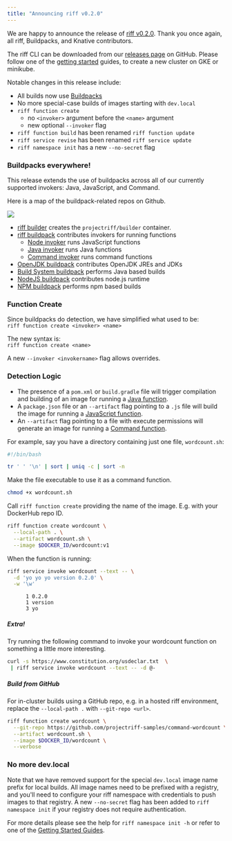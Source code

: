 ```yaml
---
title: "Announcing riff v0.2.0"
---
```


We are happy to announce the release of [riff v0.2.0](https://github.com/projectriff/riff/releases/tag/v0.2.0). Thank you once again, all riff, Buildpacks, and Knative contributors.

The riff CLI can be downloaded from our [releases page](https://github.com/projectriff/riff/releases/tag/v0.2.0) on GitHub. Please follow one of the [getting started](/docs) guides, to create a new cluster on GKE or minikube.

Notable changes in this release include:
- All builds now use [Buildpacks](https://buildpacks.io/)
- No more special-case builds of images starting with `dev.local`
- `riff function create`
  - no `<invoker>` argument before the `<name>` argument
  - new optional `--invoker` flag
- `riff function build` has been renamed `riff function update`
- `riff service revise` has been renamed `riff service update`
- `riff namespace init` has a new `--no-secret` flag

### Buildpacks everywhere!
This release extends the use of buildpacks across all of our currently supported invokers: Java, JavaScript, and Command. 

Here is a map of the buildpack-related repos on Github.

![](/img/builders.svg)

- [riff builder](https://github.com/projectriff/riff-buildpack-group) creates the `projectriff/builder` container. 
- [riff buildpack](https://github.com/projectriff/riff-buildpack) contributes invokers for running functions
  - [Node invoker](https://github.com/projectriff/node-function-invoker) runs JavaScript functions 
  - [Java invoker](https://github.com/projectriff/java-function-invoker) runs Java functions
  - [Command invoker](https://github.com/projectriff/command-function-invoker) runs command functions
- [OpenJDK buildpack](https://github.com/cloudfoundry/openjdk-buildpack) contributes OpenJDK JREs and JDKs
- [Build System buildpack](https://github.com/cloudfoundry/build-system-buildpack) performs Java based builds
- [NodeJS buildpack](https://github.com/cloudfoundry/nodejs-cnb) contributes node.js runtime
- [NPM buildpack](https://github.com/cloudfoundry/npm-cnb) performs npm based builds

### Function Create
 
Since buildpacks do detection, we have simplified what used to be:  
 `riff function create <invoker> <name>`

The new syntax is:  
 `riff function create <name>`

A new `--invoker <invokername>` flag allows overrides.

### Detection Logic

* The presence of a `pom.xml` or `build.gradle` file will trigger compilation and building of an image for running a [Java function](https://github.com/projectriff/java-function-invoker).
* A `package.json` file or an `--artifact` flag pointing to a `.js` file will build the image for running a [JavaScript function](https://github.com/projectriff/node-function-invoker).
* An `--artifact` flag pointing to a file with execute permissions will generate an image for running a [Command function](https://github.com/projectriff/command-function-invoker).

For example, say you have a directory containing just one file, `wordcount.sh`:
```sh
#!/bin/bash

tr ' ' '\n' | sort | uniq -c | sort -n
```

Make the file executable to use it as a command function.
```sh
chmod +x wordcount.sh
```

Call `riff function create` providing the name of the image. E.g. with your DockerHub repo ID.
```sh
riff function create wordcount \
  --local-path . \
  --artifact wordcount.sh \
  --image $DOCKER_ID/wordcount:v1
```

When the function is running:
```sh
riff service invoke wordcount --text -- \
  -d 'yo yo yo version 0.2.0' \
  -w '\w'
```
```
      1 0.2.0
      1 version
      3 yo
```

##### Extra!
Try running the following command to invoke your wordcount function on something a little more interesting. 
```sh
curl -s https://www.constitution.org/usdeclar.txt  \
 | riff service invoke wordcount --text -- -d @-
```

##### Build from GitHub
For in-cluster builds using a GitHub repo, e.g. in a hosted riff environment, replace the `--local-path .` with `--git-repo <url>`.

```sh
riff function create wordcount \
  --git-repo https://github.com/projectriff-samples/command-wordcount \
  --artifact wordcount.sh \
  --image $DOCKER_ID/wordcount \
  --verbose 
```

### No more dev.local

Note that we have removed support for the special `dev.local` image name prefix for local builds. All image names need to be prefixed with a registry, and you'll need to configure your riff namespace with credentials to push images to that registry. A new `--no-secret` flag has been added to `riff namespace init` if your registry does not require authentication.

For more details please see the help for `riff namespace init -h` or refer to one of the [Getting Started Guides](/docs).